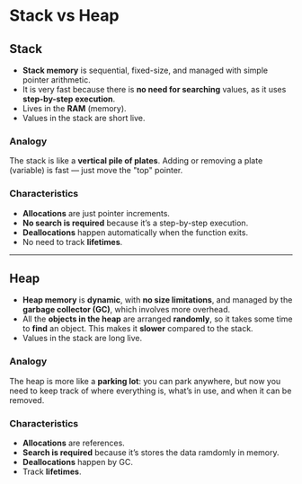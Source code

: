 # Stack vs Heap

## Stack

- **Stack memory** is sequential, fixed-size, and managed with simple pointer arithmetic.
- It is very fast because there is **no need for searching** values, as it uses **step-by-step execution**.
- Lives in the **RAM** (memory).
- Values in the stack are short live.

### Analogy
The stack is like a **vertical pile of plates**. Adding or removing a plate (variable) is fast — just move the "top" pointer.

### Characteristics
- **Allocations** are just pointer increments.
- **No search is required** because it’s a step-by-step execution.
- **Deallocations** happen automatically when the function exits.
- No need to track **lifetimes**.

---

## Heap

- **Heap memory** is **dynamic**, with **no size limitations**, and managed by the **garbage collector (GC)**, which involves more overhead.
- All the **objects in the heap** are arranged **randomly**, so it takes some time to **find** an object. This makes it **slower** compared to the stack.
- Values in the stack are long live.

### Analogy
The heap is more like a **parking lot**: you can park anywhere, but now you need to keep track of where everything is, what’s in use, and when it can be removed.

### Characteristics
- **Allocations** are references.
- **Search is required** because it’s stores the data ramdomly in memory.
- **Deallocations** happen by GC.
- Track **lifetimes**.
